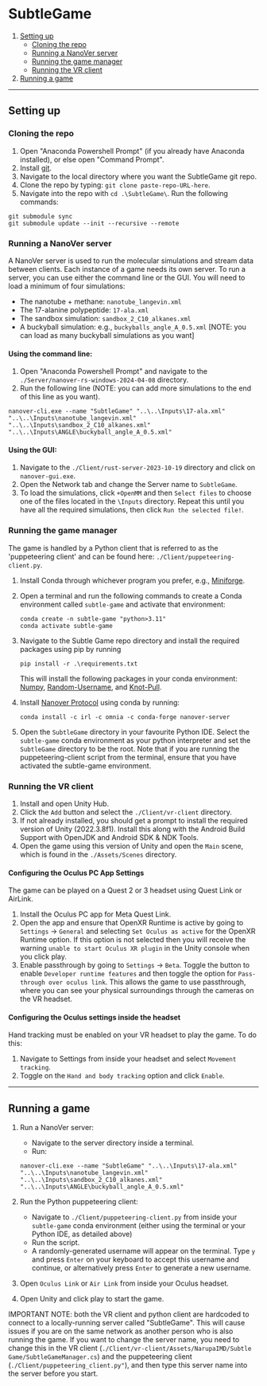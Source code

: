 # SubtleGame
1. [Setting up](#Setting-up)
    - [Cloning the repo](#Cloning-the-repo)
    - [Running a NanoVer server](#Running-a-NanoVer-server)
    - [Running the game manager](#Running-the-game-manager)
    - [Running the VR client](#Running-the-VR-client)
2. [Running a game](#Running-a-game)

-----

## Setting up
### Cloning the repo

1. Open "Anaconda Powershell Prompt" (if you already have Anaconda installed), or else open "Command Prompt".
2. Install [git](https://github.com/git-guides/install-git).
3. Navigate to the local directory where you want the SubtleGame git repo.
4. Clone the repo by typing: `git clone paste-repo-URL-here`.
5. Navigate into the repo with `cd .\SubtleGame\`. Run the following commands:
```
git submodule sync
git submodule update --init --recursive --remote
```

### Running a NanoVer server

A NanoVer server is used to run the molecular simulations and stream data between clients. Each instance of a game needs its own server. To run a server, you can use either the command line or the GUI. You will need to load a minimum of four simulations:
- The nanotube + methane: `nanotube_langevin.xml`
- The 17-alanine polypeptide: `17-ala.xml`
- The sandbox simulation: `sandbox_2_C10_alkanes.xml`
- A buckyball simulation: e.g., `buckyballs_angle_A_0.5.xml` [NOTE: you can load as many buckyball simulations as you want]

#### Using the command line:
1. Open "Anaconda Powershell Prompt" and navigate to the `./Server/nanover-rs-windows-2024-04-08` directory.
2. Run the following line (NOTE: you can add more simulations to the end of this line as you want).
```
nanover-cli.exe --name "SubtleGame" "..\..\Inputs\17-ala.xml" "..\..\Inputs\nanotube_langevin.xml" "..\..\Inputs\sandbox_2_C10_alkanes.xml" "..\..\Inputs\ANGLE\buckyball_angle_A_0.5.xml"
``` 

#### Using the GUI:
1. Navigate to the `./Client/rust-server-2023-10-19` directory and click on `nanover-gui.exe`.
2. Open the Network tab and change the Server name to `SubtleGame`.
3. To load the simulations, click `+OpenMM` and then `Select files` to choose one of the files located in the `\Inputs` directory. Repeat this until you have all the required simulations, then click `Run the selected file!`.

### Running the game manager

The game is handled by a Python client that is referred to as the 'puppeteering client' and can be found here: `./Client/puppeteering-client.py`.
1. Install Conda through whichever program you prefer, e.g., [Miniforge](https://github.com/conda-forge/miniforge).
2. Open a terminal and run the following commands to create a Conda environment called `subtle-game` and activate that environment:
    ```
    conda create -n subtle-game "python>3.11"
    conda activate subtle-game
    ```
3. Navigate to the Subtle Game repo directory and install the required packages using pip by running
    ```
    pip install -r .\requirements.txt
    ```
    This will install the following packages in your conda environment: [Numpy](https://anaconda.org/anaconda/numpy), [Random-Username](https://pypi.org/project/random-username/), and [Knot-Pull](https://github.com/dzarmola/knot_pull).
 
4. Install [Nanover Protocol](https://github.com/IRL2/nanover-protocol) using conda by running:
    ```
    conda install -c irl -c omnia -c conda-forge nanover-server
    ```
5. Open the `SubtleGame` directory in your favourite Python IDE. Select the `subtle-game` conda environment as your python interpreter and set the `SubtleGame` directory to be the root. Note that if you are running the puppeteering-client script from the terminal, ensure that you have activated the subtle-game environment.

### Running the VR client

1. Install and open Unity Hub.
2. Click the `Add` button and select the `./Client/vr-client` directory.
3. If not already installed, you should get a prompt to install the required version of Unity (2022.3.8f1). Install this along with the Android Build Support with OpenJDK and Android SDK & NDK Tools.
4. Open the game using this version of Unity and open the `Main` scene, which is found in the `./Assets/Scenes` directory.

#### Configuring the Oculus PC App Settings

The game can be played on a Quest 2 or 3 headset using Quest Link or AirLink.
1. Install the Oculus PC app for Meta Quest Link.
2. Open the app and ensure that OpenXR Runtime is active by going to `Settings` -> `General` and selecting `Set Oculus as active` for the OpenXR Runtime option. If this option is not selected then you will receive the warning `unable to start Oculus XR plugin` in the Unity console when you click play.
3. Enable passthrough by going to `Settings` -> `Beta`. Toggle the button to enable `Developer runtime features` and then toggle the option for `Pass-through over oculus link`. This allows the game to use passthrough, where you can see your physical surroundings through the cameras on the VR headset. 

#### Configuring the Oculus settings inside the headset

Hand tracking must be enabled on your VR headset to play the game. To do this:
1. Navigate to Settings from inside your headset and select `Movement tracking`. 
2. Toggle on the `Hand and body tracking` option and click `Enable`.

-----

## Running a game

1. Run a NanoVer server:
    - Navigate to the server directory inside a terminal.
    - Run:
    ```
    nanover-cli.exe --name "SubtleGame" "..\..\Inputs\17-ala.xml" "..\..\Inputs\nanotube_langevin.xml" "..\..\Inputs\sandbox_2_C10_alkanes.xml" "..\..\Inputs\ANGLE\buckyball_angle_A_0.5.xml"
    ```

2. Run the Python puppeteering client:
    - Navigate to `./Client/puppeteering-client.py` from inside your `subtle-game` conda environment (either using the terminal or your Python IDE, as detailed above)
    - Run the script.
    - A randomly-generated username will appear on the terminal. Type `y` and press `Enter` on your keyboard to accept this username and continue, or alternatively press `Enter` to generate a new username.
3. Open `Oculus Link` or `Air Link` from inside your Oculus headset.
4. Open Unity and click play to start the game.

IMPORTANT NOTE: both the VR client and python client are hardcoded to connect to a locally-running server called "SubtleGame". This will cause issues if you are on the same network as another person who is also running the game. If you want to change the server name, you need to change this in the VR client (`./Client/vr-client/Assets/NarupaIMD/Subtle Game/SubtleGameManager.cs`) and the puppeteering client (`./Client/puppeteering_client.py"`), and then type this server name into the server before you start.

